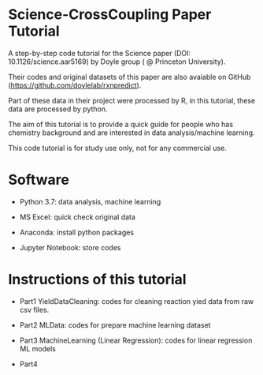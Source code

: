 # Science-CrossCoupling Paper Tutorial

A step-by-step code tutorial for the Science paper (DOI: 10.1126/science.aar5169) by Doyle group ( @ Princeton University). 

Their codes and original datasets of this paper are also avaiable on GitHub (https://github.com/doylelab/rxnpredict). 

Part of these data in their project were processed by R, in this tutorial, these data are processed by python. 

The aim of this tutorial is to provide a quick guide for people who has chemistry background and are interested in data analysis/machine learning. 

This code tutorial is for study use only, not for any commercial use.

# Software 

* Python 3.7: data analysis, machine learning

* MS Excel: quick check original data

* Anaconda: install python packages

* Jupyter Notebook: store codes

# Instructions of this tutorial

* Part1 YieldDataCleaning: codes for cleaning reaction yied data from raw csv files.

* Part2 MLData: codes for prepare machine learning dataset

* Part3 MachineLearning (Linear Regression): codes for linear regression ML models

* Part4
